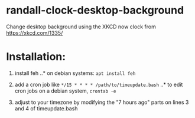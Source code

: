 # randall-clock-desktop-background
Change desktop background using the XKCD now clock from https://xkcd.com/1335/

# Installation:


1. install feh
..* on debian systems: `apt install feh`

2. add a cron job like 
`*/15 * * * * /path/to/timeupdate.bash`
..* to edit cron jobs on a debian system, `crontab -e`

3. adjust to your timezone by modifying the "7 hours ago" parts on lines 3 and 4 of timeupdate.bash
